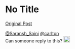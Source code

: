 # No Title

[Original Post](https://discourse.onlinedegree.iitm.ac.in/t/169029/131)

<p><a class="mention" href="/u/saransh_saini">@Saransh_Saini</a> <a class="mention" href="/u/carlton">@carlton</a><br>
Can someone reply to this? <img src="https://emoji.discourse-cdn.com/google/sweat_smile.png?v=14" title=":sweat_smile:" class="emoji" alt=":sweat_smile:" loading="lazy" width="20" height="20"></p>